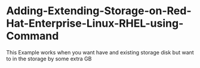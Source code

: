 # Adding-Extending-Storage-on-Red-Hat-Enterprise-Linux-RHEL-using-Command
This Example works when you want have and existing storage disk but want to in the storage by some extra GB
